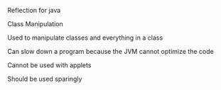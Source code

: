 Reflection for java

Class Manipulation

Used to manipulate classes and everything in a class

Can slow down a program because the JVM cannot optimize the code

Cannot be used with applets

Should be used sparingly